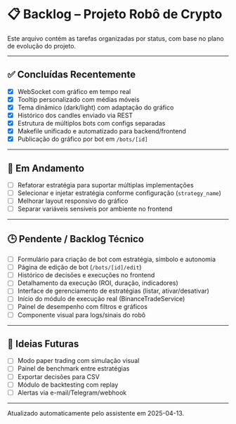 
# 📋 Backlog – Projeto Robô de Crypto

Este arquivo contém as tarefas organizadas por status, com base no plano de evolução do projeto.

---

## ✅ Concluídas Recentemente
- [x] WebSocket com gráfico em tempo real
- [x] Tooltip personalizado com médias móveis
- [x] Tema dinâmico (dark/light) com adaptação do gráfico
- [x] Histórico dos candles enviado via REST
- [x] Estrutura de múltiplos bots com configs separadas
- [x] Makefile unificado e automatizado para backend/frontend
- [x] Publicação do gráfico por bot em `/bots/[id]`

---

## 🔨 Em Andamento
- [ ] Refatorar estratégia para suportar múltiplas implementações
- [ ] Selecionar e injetar estratégia conforme configuração (`strategy_name`)
- [ ] Melhorar layout responsivo do gráfico
- [ ] Separar variáveis sensíveis por ambiente no frontend

---

## 🕒 Pendente / Backlog Técnico
- [ ] Formulário para criação de bot com estratégia, símbolo e autonomia
- [ ] Página de edição de bot (`/bots/[id]/edit`)
- [ ] Histórico de decisões e execuções no frontend
- [ ] Detalhamento da execução (ROI, duração, indicadores)
- [ ] Interface de gerenciamento de estratégias (listar, ativar/desativar)
- [ ] Início do módulo de execução real (BinanceTradeService)
- [ ] Painel de desempenho com filtros e gráficos
- [ ] Componente visual para logs/sinais do robô

---

## 🧪 Ideias Futuras
- [ ] Modo paper trading com simulação visual
- [ ] Painel de benchmark entre estratégias
- [ ] Exportar decisões para CSV
- [ ] Módulo de backtesting com replay
- [ ] Alertas via e-mail/Telegram/webhook

---

Atualizado automaticamente pelo assistente em 2025-04-13.
